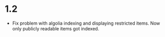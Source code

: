 # 1.2

- Fix problem with algolia indexing and displaying restricted items. Now only publicly readable items got indexed.
